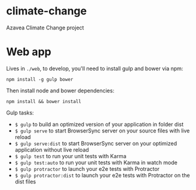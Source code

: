 # climate-change
Azavea Climate Change project


# Web app

Lives in `./web`, to develop, you'll need to install gulp and bower via npm:
```
npm install -g gulp bower
```

Then install node and bower dependencies:
```
npm install && bower install
```

Gulp tasks:
- `$ gulp` to build an optimized version of your application in folder dist
- `$ gulp serve` to start BrowserSync server on your source files with live reload
- `$ gulp serve:dist` to start BrowserSync server on your optimized application without live reload
- `$ gulp test` to run your unit tests with Karma
- `$ gulp test:auto` to run your unit tests with Karma in watch mode
- `$ gulp protractor` to launch your e2e tests with Protractor
- `$ gulp protractor:dist` to launch your e2e tests with Protractor on the dist files
